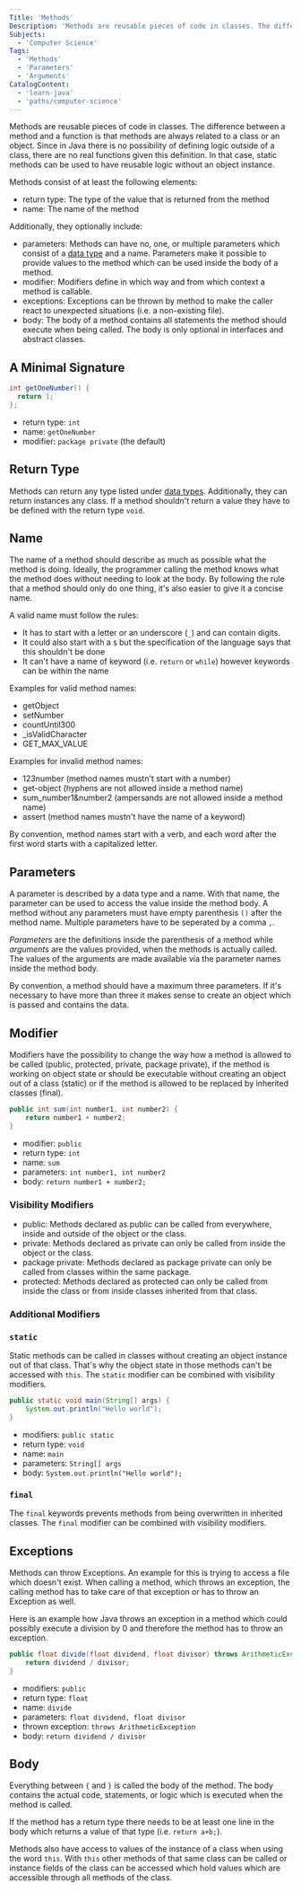 ```yaml
---
Title: 'Methods'
Description: 'Methods are reusable pieces of code in classes. The difference between a method and a function is that methods are always related to a class or an object.'
Subjects:
  - 'Computer Science'
Tags:
  - 'Methods'
  - 'Parameters'
  - 'Arguments'
CatalogContent:
  - 'learn-java'
  - 'paths/computer-science'
---
```


Methods are reusable pieces of code in classes. The difference between a method and a function is that methods are always related to a class or an object. Since in Java there is no possibility of defining logic outside of a class, there are no real functions given this definition. In that case, static methods can be used to have reusable logic without an object instance.

Methods consist of at least the following elements:

- return type: The type of the value that is returned from the method
- name: The name of the method

Additionally, they optionally include:

- parameters: Methods can have no, one, or multiple parameters which consist of a [data type](https://www.codecademy.com/resources/docs/java/data-types/) and a name. Parameters make it possible to provide values to the method which can be used inside the body of a method.
- modifier: Modifiers define in which way and from which context a method is callable.
- exceptions: Exceptions can be thrown by method to make the caller react to unexpected situations (i.e. a non-existing file).
- body: The body of a method contains all statements the method should execute when being called. The body is only optional in interfaces and abstract classes.

## A Minimal Signature

```java
int getOneNumber() {
  return 1;
};
```

- return type: `int`
- name: `getOneNumber`
- modifier: `package private` (the default)

## Return Type

Methods can return any type listed under [data types](https://www.codecademy.com/resources/docs/java/data-types/). Additionally, they can return instances any class. If a method shouldn't return a value they have to be defined with the return type `void`.

## Name

The name of a method should describe as much as possible what the method is doing. Ideally, the programmer calling the method knows what the method does without needing to look at the body. By following the rule that a method should only do one thing, it's also easier to give it a concise name.

A valid name must follow the rules:

- It has to start with a letter or an underscore (`_`) and can contain digits.
- It could also start with a `$` but the specification of the language says that this shouldn't be done
- It can't have a name of keyword (i.e. `return` or `while`) however keywords can be within the name

Examples for valid method names:

- getObject
- setNumber
- countUntil300
- \_isValidCharacter
- GET_MAX_VALUE

Examples for invalid method names:

- 123number (method names mustn't start with a number)
- get-object (hyphens are not allowed inside a method name)
- sum_number1&number2 (ampersands are not allowed inside a method name)
- assert (method names mustn't have the name of a keyword)

By convention, method names start with a verb, and each word after the first word starts with a capitalized letter.

## Parameters

A parameter is described by a data type and a name. With that name, the parameter can be used to access the value inside the method body. A method without any parameters must have empty parenthesis `()` after the method name. Multiple parameters have to be seperated by a comma `,`.

_Parameters_ are the definitions inside the parenthesis of a method while _arguments_ are the values provided, when the methods is actually called. The values of the arguments are made available via the parameter names inside the method body.

By convention, a method should have a maximum three parameters. If it's necessary to have more than three it makes sense to create an object which is passed and contains the data.

## Modifier

Modifiers have the possibility to change the way how a method is allowed to be called (public, protected, private, package private), if the method is working on object state or should be executable without creating an object out of a class (static) or if the method is allowed to be replaced by inherited classes (final).

```java
public int sum(int number1, int number2) {
    return number1 + number2;
}
```

- modifier: `public`
- return type: `int`
- name: `sum`
- parameters: `int number1, int number2`
- body: `return number1 + number2;`

### Visibility Modifiers

- public: Methods declared as public can be called from everywhere, inside and outside of the object or the class.
- private: Methods declared as private can only be called from inside the object or the class.
- package private: Methods declared as package private can only be called from classes within the same package.
- protected: Methods declared as protected can only be called from inside the class or from inside classes inherited from that class.

### Additional Modifiers

### `static`

Static methods can be called in classes without creating an object instance out of that class. That's why the object state in those methods can't be accessed with `this`. The `static` modifier can be combined with visibility modifiers.

```java
public static void main(String[] args) {
    System.out.println("Hello world");
}
```

- modifiers: `public static`
- return type: `void`
- name: `main`
- parameters: `String[] args`
- body: `System.out.println("Hello world");`

### `final`

The `final` keywords prevents methods from being overwritten in inherited classes. The `final` modifier can be combined with visibility modifiers.

## Exceptions

Methods can throw Exceptions. An example for this is trying to access a file which doesn't exist. When calling a method, which throws an exception, the calling method has to take care of that exception or has to throw an Exception as well.

Here is an example how Java throws an exception in a method which could possibly execute a division by 0 and therefore the method has to throw an exception.

```java
public float divide(float dividend, float divisor) throws ArithmeticException {
    return dividend / divisor;
}
```

- modifiers: `public`
- return type: `float`
- name: `divide`
- parameters: `float dividend, float divisor`
- thrown exception: `throws ArithmeticException`
- body: `return dividend / divisor`

## Body

Everything between `{` and `}` is called the body of the method. The body contains the actual code, statements, or logic which is executed when the method is called.

If the method has a return type there needs to be at least one line in the body which returns a value of that type (i.e. `return a+b;`).

Methods also have access to values of the instance of a class when using the word `this`. With `this` other methods of that same class can be called or instance fields of the class can be accessed which hold values which are accessible through all methods of the class.

